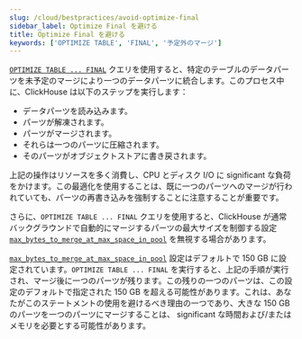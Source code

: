 ```yaml
---
slug: /cloud/bestpractices/avoid-optimize-final
sidebar_label: Optimize Final を避ける
title: Optimize Final を避ける
keywords: ['OPTIMIZE TABLE', 'FINAL', '予定外のマージ']
---
```


[`OPTIMIZE TABLE ... FINAL`](/sql-reference/statements/optimize/) クエリを使用すると、特定のテーブルのデータパーツを未予定のマージにより一つのデータパーツに統合します。このプロセス中に、ClickHouse は以下のステップを実行します：

- データパーツを読み込みます。
- パーツが解凍されます。
- パーツがマージされます。
- それらは一つのパーツに圧縮されます。
- そのパーツがオブジェクトストアに書き戻されます。

上記の操作はリソースを多く消費し、CPU とディスク I/O に significant な負荷をかけます。この最適化を使用することは、既に一つのパーツへのマージが行われていても、パーツの再書き込みを強制することに注意することが重要です。

さらに、`OPTIMIZE TABLE ... FINAL` クエリを使用すると、ClickHouse が通常バックグラウンドで自動的にマージするパーツの最大サイズを制御する設定 [`max_bytes_to_merge_at_max_space_in_pool`](/operations/settings/merge-tree-settings#max-bytes-to-merge-at-max-space-in-pool) を無視する場合があります。

[`max_bytes_to_merge_at_max_space_in_pool`](/operations/settings/merge-tree-settings#max-bytes-to-merge-at-max-space-in-pool) 設定はデフォルトで 150 GB に設定されています。`OPTIMIZE TABLE ... FINAL` を実行すると、上記の手順が実行され、マージ後に一つのパーツが残ります。この残りの一つのパーツは、この設定のデフォルトで指定された 150 GB を超える可能性があります。これは、あなたがこのステートメントの使用を避けるべき理由の一つであり、大きな 150 GB のパーツを一つのパーツにマージすることは、 significant な時間および/またはメモリを必要とする可能性があります。
